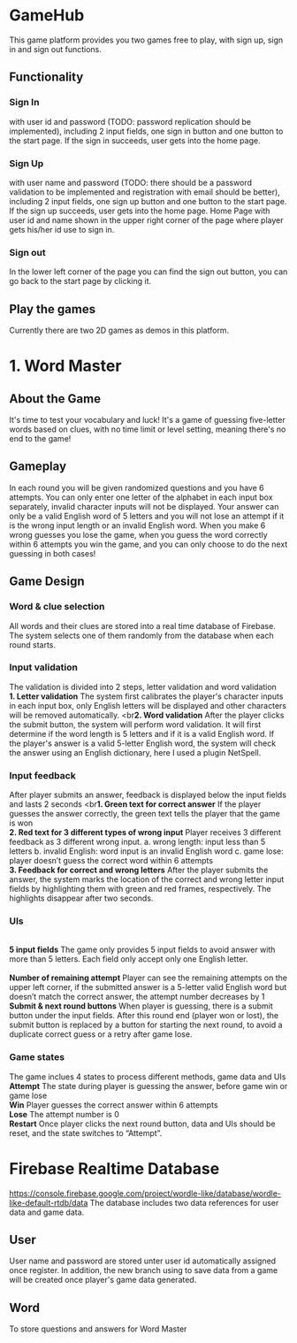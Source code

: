 # GameHub
This game platform provides you two games free to play, with sign up, sign in and sign out
functions.
## Functionality
### Sign In 
with user id and password (TODO: password replication should be implemented), including 2 input fields, one sign in button and one button to the start page. If the sign in
succeeds, user gets into the home page. 
### Sign Up 
with user name and password (TODO: there should be a password validation to be implemented and registration with email should be better), including 2 input fields, one
sign up button and one button to the start page. If the sign up succeeds, user gets into the home page. Home Page with user id and name shown in the upper right corner of the page where
player gets his/her id use to sign in. 
### Sign out 
In the lower left corner of the page you can find the sign out button, you can go back to the start page by clicking it. 
## Play the games
Currently there are two 2D games as demos in this platform.
# 1. Word Master
## About the Game
It's time to test your vocabulary and luck! It's a game of guessing five-letter words based on clues, with no time limit or level setting, meaning there's no end to the game!
## Gameplay
In each round you will be given randomized questions and you have 6 attempts. You can only enter one letter of the alphabet in each input box separately, invalid character inputs will not be displayed. Your answer can only be a valid English word of 5 letters and you will not lose an attempt if it is the wrong input length or an invalid English word. When you make 6 wrong guesses you lose the game, when you guess the word correctly within 6 attempts you win the game, and you can only choose to do the next guessing in both cases!
## Game Design
### Word & clue selection 
All words and their clues are stored into a real time database of Firebase. The system selects one of them randomly from the database when each round starts.
### Input validation 
The validation is divided into 2 steps, letter validation and word validation
<br><b>1. Letter validation</b> The system first calibrates the player's character inputs in each input box, only English letters will be displayed and other characters will be removed automatically. 
<br<b>2. Word validation</b> After the player clicks the submit button, the system will perform word validation. It will first determine if the word length is 5 letters and if it is a valid English word. If the player's answer is a valid 5-letter English word, the system will check the answer using an English dictionary, here I used a plugin NetSpell.
### Input feedback
After player submits an answer, feedback is displayed below the input fields and lasts 2 seconds
<br<b>1. Green text for correct answer</b> If the player guesses the answer correctly, the green text tells the player that the game is won
<br><b>2. Red text for 3 different types of wrong input</b> Player receives 3 different feedback as 3 different wrong input. 
a. wrong length: input less than 5 letters
b. invalid English: word input is an invalid English word
c. game lose: player doesn’t guess the correct word within 6 attempts
<br><b>3. Feedback for correct and wrong letters</b> After the player submits the answer, the system marks the location of the correct and wrong letter input fields by highlighting them with green and red frames, respectively. The highlights disappear after two seconds.
### UIs
<br><b> 5 input fields</b> The game only provides 5 input fields to avoid answer with more than 5 letters. Each field only accept only one English letter.  
<br><b>Number of remaining attempt</b> Player can see the remaining attempts on the upper left corner, if the submitted answer is a 5-letter valid English word but doesn’t match the correct answer, the attempt number decreases by 1
<br><b> Submit & next round buttons</b> When player is guessing, there is a submit button under the input fields. After this round end (player won or lost), the submit button is replaced by a button for starting the next round, to avoid a duplicate correct guess or a retry after game lose. 
### Game states 
The game inclues 4 states to process different methods, game data and UIs
<br><b> Attempt</b> The state during player is guessing the answer, before game win or game lose
<br><b> Win</b> Player guesses the correct answer within 6 attempts
<br><b> Lose</b> The attempt number is 0
<br><b> Restart</b> Once player clicks the next round button, data and UIs should be reset, and
the state switches to “Attempt”.
# Firebase Realtime Database 
https://console.firebase.google.com/project/wordle-like/database/wordle-like-default-rtdb/data
The database includes two data references for user data and game data.
## User
User name and password are stored unter user id automatically assigned once register. In addition, the new branch using to save data from a game will be created once player's game data generated.
## Word
To store questions and answers for Word Master 
